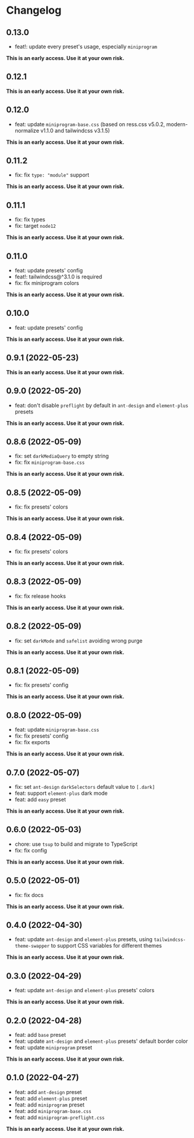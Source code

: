 # Changelog

## 0.13.0

- feat!: update every preset's usage, especially `miniprogram`

**This is an early access. Use it at your own risk.**

## 0.12.1

**This is an early access. Use it at your own risk.**

## 0.12.0

- feat: update `miniprogram-base.css` (based on ress.css v5.0.2, modern-normalize v1.1.0 and tailwindcss v3.1.5)

**This is an early access. Use it at your own risk.**

## 0.11.2

- fix: fix `type: "module"` support

**This is an early access. Use it at your own risk.**

## 0.11.1

- fix: fix types
- fix: target `node12`

**This is an early access. Use it at your own risk.**

## 0.11.0

- feat: update presets' config
- feat!: tailwindcss@^3.1.0 is required
- fix: fix miniprogram colors

**This is an early access. Use it at your own risk.**

## 0.10.0

- feat: update presets' config

**This is an early access. Use it at your own risk.**

## 0.9.1 (2022-05-23)

**This is an early access. Use it at your own risk.**

## 0.9.0 (2022-05-20)

- feat: don't disable `preflight` by default in `ant-design` and `element-plus` presets

**This is an early access. Use it at your own risk.**

## 0.8.6 (2022-05-09)

- fix: set `darkMediaQuery` to empty string
- fix: fix `miniprogram-base.css`

**This is an early access. Use it at your own risk.**

## 0.8.5 (2022-05-09)

- fix: fix presets' colors

**This is an early access. Use it at your own risk.**

## 0.8.4 (2022-05-09)

- fix: fix presets' colors

**This is an early access. Use it at your own risk.**

## 0.8.3 (2022-05-09)

- fix: fix release hooks

**This is an early access. Use it at your own risk.**

## 0.8.2 (2022-05-09)

- fix: set `darkMode` and `safelist` avoiding wrong purge

**This is an early access. Use it at your own risk.**

## 0.8.1 (2022-05-09)

- fix: fix presets' config

**This is an early access. Use it at your own risk.**

## 0.8.0 (2022-05-09)

- feat: update `miniprogram-base.css`
- fix: fix presets' config
- fix: fix exports

**This is an early access. Use it at your own risk.**

## 0.7.0 (2022-05-07)

- fix: set `ant-design` `darkSelectors` default value to `[.dark]`
- feat: support `element-plus` dark mode
- feat: add `easy` preset

**This is an early access. Use it at your own risk.**

## 0.6.0 (2022-05-03)

- chore: use `tsup` to build and migrate to TypeScript
- fix: fix config

**This is an early access. Use it at your own risk.**

## 0.5.0 (2022-05-01)

- fix: fix docs

**This is an early access. Use it at your own risk.**

## 0.4.0 (2022-04-30)

- feat: update `ant-design` and `element-plus` presets, using `tailwindcss-theme-swapper` to support CSS variables for different themes

**This is an early access. Use it at your own risk.**

## 0.3.0 (2022-04-29)

- feat: update `ant-design` and `element-plus` presets' colors

**This is an early access. Use it at your own risk.**

## 0.2.0 (2022-04-28)

- feat: add `base` preset
- feat: update `ant-design` and `element-plus` presets' default border color
- feat: update `miniprogram` preset

**This is an early access. Use it at your own risk.**

## 0.1.0 (2022-04-27)

- feat: add `ant-design` preset
- feat: add `element-plus` preset
- feat: add `miniprogram` preset
- feat: add `miniprogram-base.css`
- feat: add `miniprogram-preflight.css`

**This is an early access. Use it at your own risk.**
